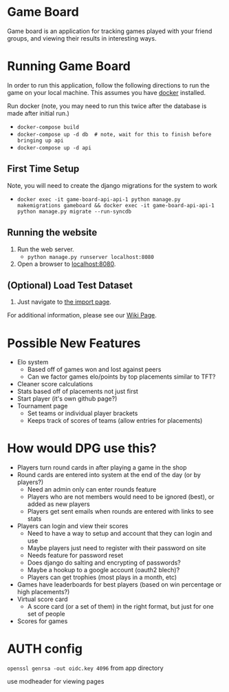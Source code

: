 # Game Board
Game board is an application for tracking games played with your friend groups, and viewing their results in interesting ways. 

# Running Game Board
In order to run this application, follow the following directions to run the game on your local machine. This assumes you have [docker](https://docs.docker.com/get-docker/) installed.

Run docker (note, you may need to run this twice after the database is made after initial run.)
- `docker-compose build`
- `docker-compose up -d db  # note, wait for this to finish before bringing up api`
- `docker-compose up -d api`

## First Time Setup
Note, you will need to create the django migrations for the system to work
- `docker exec -it game-board-api-api-1 python manage.py makemigrations gameboard && docker exec -it game-board-api-api-1 python manage.py migrate --run-syncdb`

## Running the website
1. Run the web server.
    - `python manage.py runserver localhost:8080`
2. Open a browser to [localhost:8080](http://localhost:8080/).

## (Optional) Load Test Dataset
1. Just navigate to [the import page](http://localhost:8080/import).

For additional information, please see our [Wiki Page](https://github.com/KeeganW/game-board/wiki).

# Possible New Features
- Elo system
  - Based off of games won and lost against peers
  - Can we factor games elo/points by top placements similar to TFT?
- Cleaner score calculations
- Stats based off of placements not just first
- Start player (it's own github page?)
- Tournament page
  - Set teams or individual player brackets
  - Keeps track of scores of teams (allow entries for placements)

# How would DPG use this?
- Players turn round cards in after playing a game in the shop
- Round cards are entered into system at the end of the day (or by players?)
  - Need an admin only can enter rounds feature
  - Players who are not members would need to be ignored (best), or added as new players
  - Players get sent emails when rounds are entered with links to see stats
- Players can login and view their scores
  - Need to have a way to setup and account that they can login and use 
  - Maybe players just need to register with their password on site
  - Needs feature for password reset
  - Does django do salting and encrypting of passwords?
  - Maybe a hookup to a google account (oauth2 blech)?
  - Players can get trophies (most plays in a month, etc)
- Games have leaderboards for best players (based on win percentage or high placements?)
- Virtual score card
  - A score card (or a set of them) in the right format, but just for one set of people
- Scores for games


# AUTH config
`openssl genrsa -out oidc.key 4096` from app directory

use modheader for viewing pages

